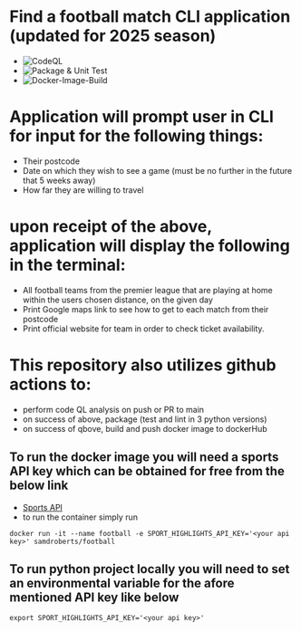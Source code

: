# Find a football match CLI application (updated for 2025 season)

- ![CodeQL](https://github.com/samdroberts87/find_a_football_match/actions/workflows/codeql.yml/badge.svg?branch=main)
- ![Package & Unit Test](https://github.com/samdroberts87/find_a_football_match/actions/workflows/python-package.yml/badge.svg?branch=main)
- ![Docker-Image-Build](https://github.com/samdroberts87/find_a_football_match/actions/workflows/docker-image.yml/badge.svg?branch=main)


# Application will prompt user in CLI for input for the following things:
- Their postcode
- Date on which they wish to see a game (must be no further in the future that 5 weeks away)
- How far they are willing to travel

# upon receipt of the above, application will display the following in the terminal:
- All football teams from the premier league that are playing at home within the users chosen distance, on the given day
- Print Google maps link to see how to get to each match from their postcode
- Print official website for team in order to check ticket availability.

# This repository also utilizes github actions to:
- perform code QL analysis on push or PR to main
- on success of above, package (test and lint in 3 python versions)
- on success of qbove, build and push docker image to dockerHub


## To run the docker image you will need a sports API key which can be obtained for free from the below link
- [Sports API](https://rapidapi.com/highlightly-api-highlightly-api-default/api/sport-highlights-api)
- to run the container simply run
```
docker run -it --name football -e SPORT_HIGHLIGHTS_API_KEY='<your api key>' samdroberts/football
```

## To run python project locally you will need to set an environmental variable for the afore mentioned API key like below
```
export SPORT_HIGHLIGHTS_API_KEY='<your api key>'
```